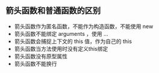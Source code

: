 ## 箭头函数和普通函数的区别
* 箭头函数作为匿名函数，不能作为构造函数，不能使用 new
* 箭头函数不能绑定 arguments ，使用 ...
* 箭头函数会捕捉上下文的 this 值，作为自己的 this
* 箭头函数当方法使用时没有定义this绑定
* 箭头函数没有原型属性
* 箭头函数不能换行